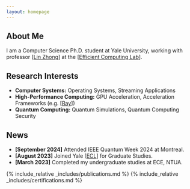 ```yaml
---
layout: homepage
---
```


## About Me

I am a Computer Science Ph.D. student at Yale University, working with professor [[Lin Zhong](https://www.linzhong.org)] at the [[Efficient Computing Lab](http://www.yecl.org)].

## Research Interests

- **Computer Systems:** Operating Systems, Streaming Applications 
- **High-Performance Computing:** GPU Acceleration, Acceleration Frameworks (e.g. [[Ray](https://www.ray.io)])
- **Quantum Computing:** Quantum Simulations, Quantum Computing Security

## News
- **[September 2024]** Attended IEEE Quantum Week 2024 at Montreal. 
- **[August 2023]** Joined Yale [[ECL](http://www.yecl.org)] for Graduate Studies. 
- **[March 2023]** Completed my undergraduate studies at ECE, NTUA.

{% include_relative _includes/publications.md %}
{% include_relative _includes/certifications.md %}